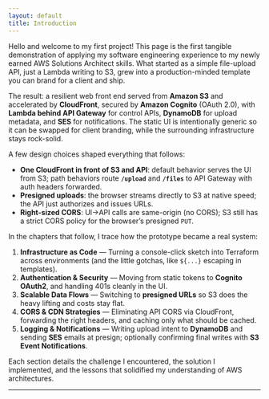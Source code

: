 ```yaml
---
layout: default
title: Introduction
---
```


Hello and welcome to my first project! This page is the first tangible demonstration of applying my software engineering experience to my newly earned AWS Solutions Architect skills. What started as a simple file-upload API, just a Lambda writing to S3, grew into a production-minded template you can brand for a client and ship.

The result: a resilient web front end served from **Amazon S3** and accelerated by **CloudFront**, secured by **Amazon Cognito** (OAuth 2.0), with **Lambda behind API Gateway** for control APIs, **DynamoDB** for upload metadata, and **SES** for notifications. The static UI is intentionally generic so it can be swapped for client branding, while the surrounding infrastructure stays rock-solid.

A few design choices shaped everything that follows:
- **One CloudFront in front of S3 and API**: default behavior serves the UI from S3; path behaviors route **`/upload`** and **`/files`** to API Gateway with auth headers forwarded.
- **Presigned uploads**: the browser streams directly to S3 at native speed; the API just authorizes and issues URLs.
- **Right-sized CORS**: UI→API calls are same-origin (no CORS); S3 still has a strict CORS policy for the browser’s presigned `PUT`.

In the chapters that follow, I trace how the prototype became a real system:

1. **Infrastructure as Code** — Turning a console-click sketch into Terraform across environments (and the little gotchas, like `${...}` escaping in templates).  
2. **Authentication & Security** — Moving from static tokens to **Cognito OAuth2**, and handling 401s cleanly in the UI.  
3. **Scalable Data Flows** — Switching to **presigned URLs** so S3 does the heavy lifting and costs stay flat.  
4. **CORS & CDN Strategies** — Eliminating API CORS via CloudFront, forwarding the right headers, and caching only what should be cached.  
5. **Logging & Notifications** — Writing upload intent to **DynamoDB** and sending **SES** emails at presign; optionally confirming final writes with **S3 Event Notifications**.

Each section details the challenge I encountered, the solution I implemented, and the lessons that solidified my understanding of AWS architectures.

--------------------------------------------